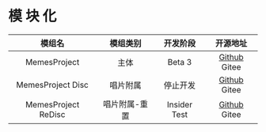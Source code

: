 # 模 块 化

|         模组名         |   模组类别  |     开发阶段     |                                    开源地址                                   |
| :-----------------: | :-----: | :----------: | :-----------------------------------------------------------------------: |
|     MemesProject    |    主体   |    Beta 3    |    [Github](https://github.com/TexTrueStudio/MemesProject-Forge) Gitee    |
|  MemesProject Disc  |   唱片附属  |     停止开发     |  [Github](https://github.com/TexTrueStudio/MemesprojectDisc-Forge) Gitee  |
| MemesProject ReDisc | 唱片附属-重置 | Insider Test | [Github](https://github.com/TexTrueStudio/MemesProjectDisc-Reforge) Gitee |
